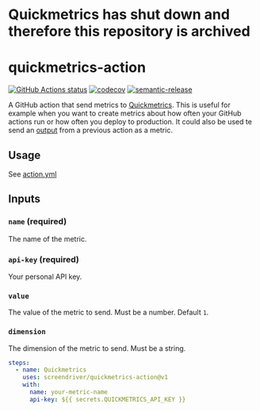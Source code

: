 # Quickmetrics has shut down and therefore this repository is archived

# quickmetrics-action

[![GitHub Actions status](https://github.com/screendriver/quickmetrics-action/workflows/CI/badge.svg)](https://github.com/screendriver/quickmetrics-action/actions)
[![codecov](https://codecov.io/gh/screendriver/quickmetrics-action/branch/main/graph/badge.svg)](https://codecov.io/gh/screendriver/quickmetrics-action)
[![semantic-release](https://img.shields.io/badge/%20%20%F0%9F%93%A6%F0%9F%9A%80-semantic--release-e10079.svg)](https://github.com/semantic-release/semantic-release)

A GitHub action that send metrics to [Quickmetrics](https://quickmetrics.io). This is useful for example when you want to create metrics about how often your GitHub actions run or how often you deploy to production. It could also be used te send an [output](https://help.github.com/en/actions/creating-actions/metadata-syntax-for-github-actions#outputs) from a previous action as a metric.

## Usage

See [action.yml](https://github.com/screendriver/quickmetrics-action/blob/main/action.yml)

## Inputs

### `name` (required)

The name of the metric.

### `api-key` (required)

Your personal API key.

### `value`

The value of the metric to send. Must be a number. Default `1`.

### `dimension`

The dimension of the metric to send. Must be a string.

```yaml
steps:
  - name: Quickmetrics
    uses: screendriver/quickmetrics-action@v1
    with:
      name: your-metric-name
      api-key: ${{ secrets.QUICKMETRICS_API_KEY }}
```
